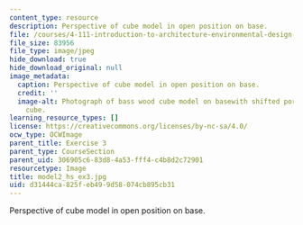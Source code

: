 ```yaml
---
content_type: resource
description: Perspective of cube model in open position on base.
file: /courses/4-111-introduction-to-architecture-environmental-design-spring-2014/d31444ca825feb499d58074cb895cb31_model2_hs_ex3.jpg
file_size: 83956
file_type: image/jpeg
hide_download: true
hide_download_original: null
image_metadata:
  caption: Perspective of cube model in open position on base.
  credit: ''
  image-alt: Photograph of bass wood cube model on basewith shifted portions of the
    cube.
learning_resource_types: []
license: https://creativecommons.org/licenses/by-nc-sa/4.0/
ocw_type: OCWImage
parent_title: Exercise 3
parent_type: CourseSection
parent_uid: 306905c6-83d8-4a53-fff4-c4b8d2c72901
resourcetype: Image
title: model2_hs_ex3.jpg
uid: d31444ca-825f-eb49-9d58-074cb895cb31
---
```

Perspective of cube model in open position on base.